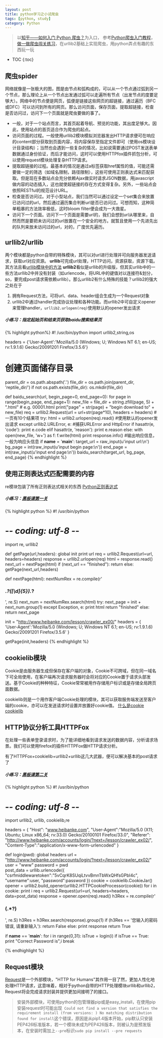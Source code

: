 ```yaml
---
layout: post
title: python学习之小试爬虫
tags: [python, study]
category: Python
---
```

> 以[知乎——如何入门 Python 爬虫？](http://www.zhihu.com/question/20899988)为入口，
参考[Python爬虫入门教程](http://blog.csdn.net/column/details/why-bug.html)，[做一做爬虫闯关练习](http://www.heibanke.com/lesson/crawler_ex01/)，在urllib2基础上实现爬虫，用python弄点有趣的东西玩一玩

* TOC
{:toc}

## 爬虫spider

网络就像是一张极大的图，图是由节点和弧构成的，可以从一个节点通过弧到另一个节点，那么理论上从一个节点出发通过弧可以走遍所有节点（出发节点的度要足够大）。网络中的节点便是网页，弧便是链接这些网页的超链接，通过遍历（BFC或DFC）可以访问到所有的网页。那么访问页面，保存页面，提取超链接，检查是否访问过，访问下一个页面就是爬虫要做的事了。

- 一般，对于一个站点而言，其首页起着导航、预览的功能，其出度足够大。因此，使用站点的首页适合作为爬虫的起点。
- 访问页面的过程。一般使用urllib2模块模拟浏览器发出HTTP请求便可在响应的content部分获取到页面内容，将内容保存至指定文件即可（使用os模块设计目录结构）；当然也会遇到一些复杂的情况，比如说需要通过POST发送表单数据通过身份验证，而后才能访问，这时可以使用HTTPfox插件抓包分析，可以使用request模块处理复杂HTTP请求。
- 提取超链接的过程。最基本的情况是通过a标签获取href属性的值，可能还需要做一定的筛选（如域名限制，路径限制），这些可使用正则表达式来匹配获取。但是现在多数站点会充分依赖Ajax做实时请求JSON数据，用javascript做内容的动态插入，这也就使超链接的存在方式变得复杂。另外，一些站点会依照RESTful的规范设计URL。
- 检查是否访问过。对于小型站点，我们当然可以通过设定一个set集合来放置已访问过的url，然后通过遍历集合判断url是否已访问过。可想而知，这种简单粗暴的方法效率极低，这时bloom filter便会成为一大救星。
- 访问下一个页面。访问下一个页面是需要url的，我们会想到url从哪里来，自然而然是要把未访问过的url放置在一个安全的地方。就暂且使用一个先进先出的队列来放未访问过的url，对的，广度优先遍历。

## urllib2/urllib

两个模块都是python自带的特殊模块，其可以对url进行处理并可向服务器发送请求，获取url对应资源。
**urllib**可完成url处理，HTTP访问，资源获取，资源下载。其方法且看[urllib模块中的方法](http://www.cnblogs.com/sysu-blackbear/p/3629420.html)
**urllib2**看似是urllib的升级版，但其实urllib中的一些方法urllib2中并没有封装（如urlencode，将URL中的键值对以连接符&划分，so，要完成post请求需依赖urllib）。那么urllib2有什么特殊的技能？urllib2的强大之处在于
1. 拥有Request方法，可将url、data、header组合生成为一个Request对象
2. urllib2中通过handler完成协议处理和各种功能。而urllib2中可自定义opener来管理handler，```urllib2.urlopen(req)```使用默认的opener发出请求


##### 小练习：指定起始页和结束页获取baidu搜索结果页

{% highlight python%}
#! /usr/bin/python
import urllib2,string,os

headers = {'User-Agent':'Mozilla/5.0 (Windows; U; Windows NT 6.1; en-US; rv:1.9.1.6) Gecko/20091201 Firefox/3.5.6'}

# 创建页面储存目录
parent_dir = os.path.abspath('.')
file_dir = os.path.join(parent_dir, 'reptile_dir/')
if not os.path.exists(file_dir):
	os.mkdir(file_dir)

def baidu_search(url, begin_page=0, end_page=0):
	for page in range(begin_page, end_page+1):
		new_file = file_dir + string.zfill(page, 5) + ".html" 
		# e.g. 00001.html
		print("page" + str(page) + "begin download to" + new_file)
		req = urllib2.Request(url = url+str(page*10), headers = headers) 
		#一页有10个结果项
		try: html = urllib2.urlopen(req).read() 
		#使用默认的opener发出请求
		except urllib2.URLError, e: 
		#捕获URLError and HttpError
			if hasattr(e, 'code'):
				print e.code
			elif hasattr(e, 'reason'):
				print e.reason
		else:
			with open(new_file, 'w+') as f:
				f.write(html)
			print response.info() 
			#输出响应信息，一般为响应头信息
if __name__ = '__main__':
	target_url = raw_input(u'input url:\n')
	bg_page = int(raw_input(u'input begin page:\n'))
	end_page = int(raw_input(u'input end page:\n'))
	baidu_search(target_url, bg_page, end_page)
{% endhighlight %}

## 使用正则表达式匹配需要的内容

re模块包装了所有正则表达式相关的东西
[Python正则表达式](http://www.cnblogs.com/huxi/archive/2010/07/04/1771073.html)


##### 小练习：[黑板课第一关](http://www.heibanke.com/lesson/crawler_ex01/)

{% highlight python %}
#! /usr/bin/python
# -*- coding: utf-8 -*-

import re, urllib2

def getPage(url,headers):
	global init
	print url
	req = urllib2.Request(url=url, headers=headers)
	response = urllib2.urlopen(req)
	html = response.read()
	next_url = nextPage(html)
	if (next_url == "finished"):
		return
	else:
		getPage(next_url,headers)

def nextPage(html):
	nextNumRex = re.compile(r'<h3>.*?([\d]{5}).*?</h3>', re.S)
	next_num = nextNumRex.search(html)
	try:
		next_page = init + next_num.group(1)
	except Exception, e:
		print html
		return "finished"
	else:
		return next_page

init = "http://www.heibanke.com/lesson/crawler_ex00/"
headers = {  
    'User-Agent':'Mozilla/5.0 (Windows; U; Windows NT 6.1; en-US; rv:1.9.1.6) Gecko/20091201 Firefox/3.5.6'
}

getPage(init,headers)
{% endhighlight %}

## cookielib模块

Cookie是由服务器生成但保存在客户端的对象，Cookie不可跨域，但在同一域名下可全局使用，在客户端再次请求服务器时会将对应的Cookie置于请求头部发送。基于Cookie的种种特征，Cookie常常被用作存储用户标识或是存储全局跨页面数据。

cookielib则是一个用作客户端Cookie处理的模块，其可以获取服务端发送至客户端的cookie，亦可以在发送请求时设置并放置好cookie值。
[什么是cookie](http://my.oschina.net/xianggao/blog/395675)
[cookielib](https://docs.python.org/2/library/cookielib.html)

## HTTP协议分析工具HTTPFox

在处理一些表单登录请求时，为了能详细地看到请求发送的数据内容，分析请求场景。我们可以使用firefox的插件HTTPFox做HTTP请求分析。

有了HTTPFox+cookielib+urllib2+urllib这几大武器，便可以解决基本的post请求了

##### 小练习：[黑板课第二关]()

{% highlight python %}
#! /usr/bin/python
# -*- coding: utf-8 -*-
import urllib2, urllib, cookielib,re

headers = {
	"Host": "www.heibanke.com",
	"User-Agent":"Mozilla/5.0 (X11; Ubuntu; Linux x86_64; rv:33.0) Gecko/20100101 Firefox/33.0",
	"Referer": "http://www.heibanke.com/accounts/login/?next=/lesson/crawler_ex02/",
	"Content-Type":"application/x-www-form-urlencoded"
}

def login(pwd):
	global headers
	url = "http://www.heibanke.com/accounts/login/?next=/lesson/crawler_ex02/"
	user = "www"
	password = pwd	
	post_data = urllib.urlencode({
		"csrfmiddlewaretoken":"5vCqrK8SUqiLtvvBmnTbWxQHfsGPbI4c",
		"username":user,
		"password":password	
		})
	cookie = cookielib.CookieJar()
	opener = urllib2.build_opener(urllib2.HTTPCookieProcessor(cookie))
	for i in cookie:
		print i
	req = urllib2.Request(url=url, headers=headers, data=post_data)
	response = opener.open(req).read()
	h3Rex = re.compile(r'<h3>(.*?)</h3>', re.S)
	h3Res = h3Rex.search(response).group(1)
	if (h3Res == '您输入的密码错误, 请重新输入'):
		return False
	else:
		print response
		return True
	

if __name__ == '__main__':
	for i in range(0,31):
		isTrue = login(i)
		if isTrue == True:
			print "Correct Password is",i
			break


{% endhighlight %}

## Request模块

[Request](http://cn.python-requests.org/zh_CN/latest/)是一个外部模块，"HTTP for Humans"其作用一目了然，更加人性化地处理HTTP请求，这意味着，相对于python自带的HTTP处理模块urllib和urllib2，Request将会完成请求封装并提供更加间接明了的接口。

> 安装外部模块，可使用python的包管理器pip或是easy_install，在使用pip安装request时可能出现```  Could not find a version that satisfies the requirement install (from versions: )
No matching distribution found for install
```这个错误，原因是从pip1.4版本开始，pip默认只安装PEP426标准版本，若一个模块未成为PEP426版本，则被认为是预发版本，在安装时需加上```--pre```标识```sudo pip install --pre requests``` 

